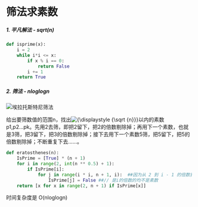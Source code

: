 # 筛法求素数

##### 1. 平凡解法 - sqrt(n)

```python
def isprime(x):
    i = 2
    while i*i <= x:
        if x % i == 0:
            return False
        i += 1
    return True
```



##### 2. 筛法 - nloglogn

![埃拉托斯特尼筛法](https://upload.wikimedia.org/wikipedia/commons/thumb/b/b9/Sieve_of_Eratosthenes_animation.gif/350px-Sieve_of_Eratosthenes_animation.gif)

给出要筛数值的范围n，找出![{\displaystyle {\sqrt {n}}}](https://wikimedia.org/api/rest_v1/media/math/render/svg/2a2994734eae382ce30100fb17b9447fd8e99f81)以内的素数p1,p2...pk。先用2去筛，即把2留下，把2的倍数剔除掉；再用下一个素数，也就是3筛，把3留下，把3的倍数剔除掉；接下去用下一个素数5筛，把5留下，把5的倍数剔除掉；不断重复下去......。

```python
def eratosthenes(n):
    IsPrime = [True] * (n + 1)
    for i in range(2, int(n ** 0.5) + 1):
        if IsPrime[i]:
            for j in range(i * i, n + 1, i):  ##因为从 2 到 i - 1 的倍数我们之前筛过了，这里直接从 i*i 开始，提高了运行速度
                IsPrime[j] = False ##// 是i的倍数的均不是素数
    return [x for x in range(2, n + 1) if IsPrime[x]]
```

时间复杂度是 O(nloglogn)